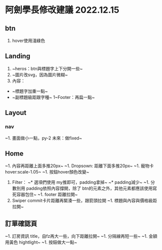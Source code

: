 # 阿劍學長修改建議 2022.12.15

## btn
1. hover使用淺綠色

## Landing
1.  ~heros：btn與標題字上下分開一些~
1.  ~圖片改svg，因為圖片微糊~
1. 內容：
* ~標題字加重一點~
* ~副標題級距跟字種~
1~Footer：再扁一點~


## Layout
### nav
~1. 畫面做小一點，py-2
未來：做fixed~

## Home
~1. 內容再距離上面多推20px~
~1. Dropsown: 距離下面多推20px~
~1. 寵物卡 hover:scale-1.05~
~1. 按鈕hover顏色改變~
1. Filter：
~* 選項們使用 my推即可，padding拿掉~
~* padding減少~
~1. 分數別用 padding依照內容撐開，除了 btn的元素之外，其他元素都應該使用寫死容器包住~
~1. footer 距離拉開~
1. Swiper commit卡片距離再緊湊一些，跟箭頭拉開
~1. 標題與內容與價格級距拉開~

## 訂單確認頁
~1. 訂房資訊 title，自fz再大一些，向下距離拉開~
~1. 分隔線再短一些~
~1. 金額用黃色 hightlight~
~1. 按鈕做大一點~







